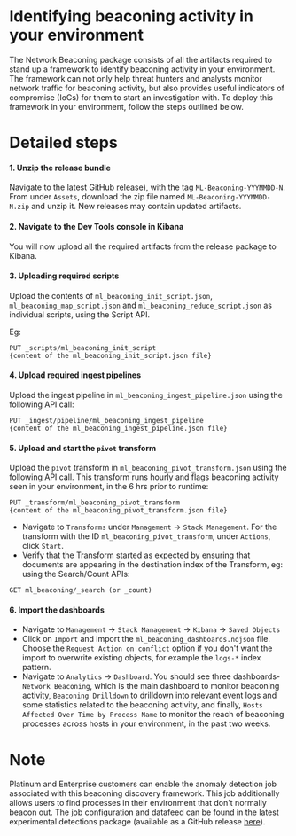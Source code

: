 # Identifying beaconing activity in your environment

The Network Beaconing package consists of all the artifacts required to stand up a framework to identify beaconing activity in your environment. The framework can not only help threat hunters and analysts monitor network traffic for beaconing activity, but also provides useful indicators of compromise (IoCs) for them to start an investigation with. 
To deploy this framework in your environment, follow the steps outlined below.

# Detailed steps

#### 1. Unzip the release bundle

Navigate to the latest GitHub [release](https://github.com/elastic/detection-rules/releases)), with the tag `ML-Beaconing-YYYMMDD-N`. From under `Assets`, download the zip file named `ML-Beaconing-YYYMMDD-N.zip` and unzip it. New releases may contain updated artifacts.

#### 2. Navigate to the Dev Tools console in Kibana

You will now upload all the required artifacts from the release package to Kibana.
#### 3. Uploading required scripts

Upload the contents of `ml_beaconing_init_script.json`, `ml_beaconing_map_script.json` and `ml_beaconing_reduce_script.json` as individual scripts, using the Script API.

Eg:

```
PUT _scripts/ml_beaconing_init_script
{content of the ml_beaconing_init_script.json file}
```

#### 4. Upload required ingest pipelines

Upload the ingest pipeline in `ml_beaconing_ingest_pipeline.json` using the following API call:


```
PUT _ingest/pipeline/ml_beaconing_ingest_pipeline
{content of the ml_beaconing_ingest_pipeline.json file}
```

#### 5. Upload and start the `pivot` transform

Upload the `pivot` transform in `ml_beaconing_pivot_transform.json` using the following API call. This transform runs hourly and flags beaconing activity seen in your environment, in the 6 hrs prior to runtime:


```
PUT _transform/ml_beaconing_pivot_transform
{content of the ml_beaconing_pivot_transform.json file}
```

* Navigate to `Transforms` under `Management` -> `Stack Management`. For the transform with the ID `ml_beaconing_pivot_transform`, under `Actions`, click `Start`. 
* Verify that the Transform started as expected by ensuring that documents are appearing in the destination index of the Transform, eg: using the Search/Count APIs:


```
GET ml_beaconing/_search (or _count)
```

#### 6. Import the dashboards

* Navigate to `Management` -> `Stack Management` -> `Kibana` -> `Saved Objects`
* Click on `Import` and import the `ml_beaconing_dashboards.ndjson` file. Choose the `Request Action on conflict` option if you don't want the import to overwrite existing objects, for example the `logs-*` index pattern. 
* Navigate to `Analytics` -> `Dashboard`. You should see three dashboards- `Network Beaconing`, which is the main dashboard to monitor beaconing activity, `Beaconing Drilldown` to drilldown into relevant event logs and some statistics related to the beaconing activity, and finally, `Hosts Affected Over Time by Process Name` to monitor the reach of beaconing processes across hosts in your environment, in the past two weeks.

# Note

Platinum and Enterprise customers can enable the anomaly detection job associated with this beaconing discovery framework. This job additionally allows users to find processes in their environment that don't normally beacon out. The job configuration and datafeed can be found in the latest experimental detections package (available as a GitHub release [here](https://github.com/elastic/detection-rules/releases)).
